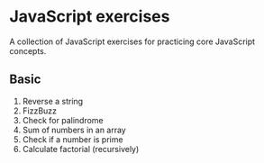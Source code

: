 # JavaScript exercises

A collection of JavaScript exercises for practicing core JavaScript concepts.

## Basic

1. Reverse a string 
2. FizzBuzz 
3. Check for palindrome 
4. Sum of numbers in an array 
5. Check if a number is prime 
6. Calculate factorial (recursively)